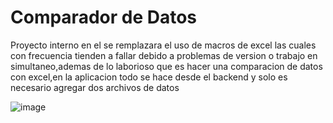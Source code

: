 # Comparador de Datos
Proyecto interno en el se remplazara el uso de macros de excel las cuales con frecuencia tienden a fallar debido a problemas de version o trabajo en simultaneo,ademas de lo laborioso que es hacer una comparacion de datos con excel,en la aplicacion todo se hace desde el backend y solo es necesario agregar dos archivos de datos

![image](https://github.com/Echxvx2610/comparador/assets/99057175/e54972cb-8406-4106-a3e3-d98ea1353609)
